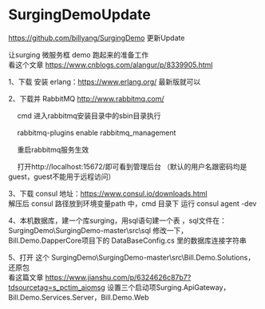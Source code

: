 # SurgingDemoUpdate
https://github.com/billyang/SurgingDemo    更新Update


让surging 微服务框  demo 跑起来的准备工作     
看这个文章  https://www.cnblogs.com/alangur/p/8339905.html

1、下载 安装 erlang：https://www.erlang.org/  最新版就可以  


2、下载并 RabbitMQ    http://www.rabbitmq.com/     

　 cmd 进入rabbitmq安装目录中的sbin目录执行 

　 rabbitmq-plugins enable rabbitmq_management

　 重启rabbitmq服务生效

　 打开http://localhost:15672/即可看到管理后台 （默认的用户名跟密码均是guest，guest不能用于远程访问）


3、下载 consul    地址：https://www.consul.io/downloads.html     
   解压后    consul  路径放到环境变量path 中，cmd 目录下  运行 consul agent -dev  

4、本机数据库，建一个库surging，用sql语句建一个表 ，sql文件在： SurgingDemo\SurgingDemo-master\src\sql
    修改一下，Bill.Demo.DapperCore项目下的 DataBaseConfig.cs 里的数据库连接字符串



5、打开  这个 SurgingDemo\SurgingDemo-master\src\Bill.Demo.Solutions，还原包  
   看这篇文章 https://www.jianshu.com/p/6324626c87b7?tdsourcetag=s_pctim_aiomsg
   设置三个启动项Surging.ApiGateway，Bill.Demo.Services.Server，Bill.Demo.Web
   
